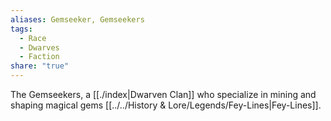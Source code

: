 ```yaml
---
aliases: Gemseeker, Gemseekers
tags:
  - Race
  - Dwarves
  - Faction
share: "true"
---
```


The Gemseekers, a [[./index|Dwarven Clan]] who specialize in mining and shaping magical gems [[../../History & Lore/Legends/Fey-Lines|Fey-Lines]].